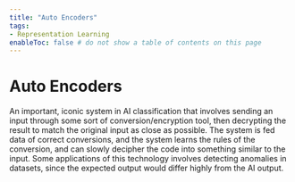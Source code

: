 ```yaml
---
title: "Auto Encoders"
tags:
- Representation Learning
enableToc: false # do not show a table of contents on this page
---
```

# Auto Encoders
An important, iconic system in AI classification that involves sending an input through some sort of conversion/encryption tool, then decrypting the result to match the original input as close as possible. The system is fed data of correct conversions, and the system learns the rules of the conversion, and can slowly decipher the code into something similar to the input. Some applications of this technology involves detecting anomalies in datasets, since the expected output would differ highly from the AI output.
